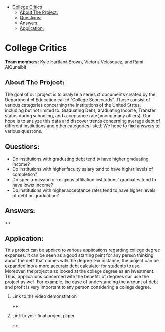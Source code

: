 - [College Critics](#orga18b08f)
  - [About The Project:](#org32789cf)
  - [Questions:](#org1b7597f)
  - [Answers:](#org62ee377)
  - [Application:](#org7a9e7cd)


<a id="orga18b08f"></a>

# College Critics

**Team members:** Kyle Hartland Brown, Victoria Velasquez, and Rami AlQunaibit


<a id="org32789cf"></a>

## About The Project:

The goal of our project is to analyze a series of documents created by the Department of Education called ”College Scorecards”. These consist of various categories concerning the institutions of the United States, including but not limited to: Graduating Debt, Graduating Income, Transfer status during schooling, and acceptance rate(among many others). Our hope is to analyze this data and discover trends concerning average debt of different institutions and other categories listed. We hope to find answers to various questions.


<a id="org1b7597f"></a>

## Questions:

-   Do institutions with graduating debt tend to have higher graduating income?
-   Do institutions with higher faculty salary tend to have higher levels of completion?
-   Do special mission or religious affiliation institutions' graduates tend to have lower income?
-   Do institutions with higher acceptance rates tend to have higher levels of debt on graduation?


<a id="org62ee377"></a>

## Answers:

++


<a id="org7a9e7cd"></a>

## Application:

This project can be applied to various applications regarding college degree expenses. It can be seen as a good starting point for any person thinking about the debt that comes with the degree. For instance, the project can be expanded into a more accurate debt calculator for students to use. Moreover, the project also looked at the college degree as an investment. Thus, applications concerned with the benefits of degrees can use the project as well. For example, the ease of understanding the amount of debt and profit is very important to any person considering a college degree.

1.  Link to the video demonstration

    ++

2.  Link to your final project paper

    ++